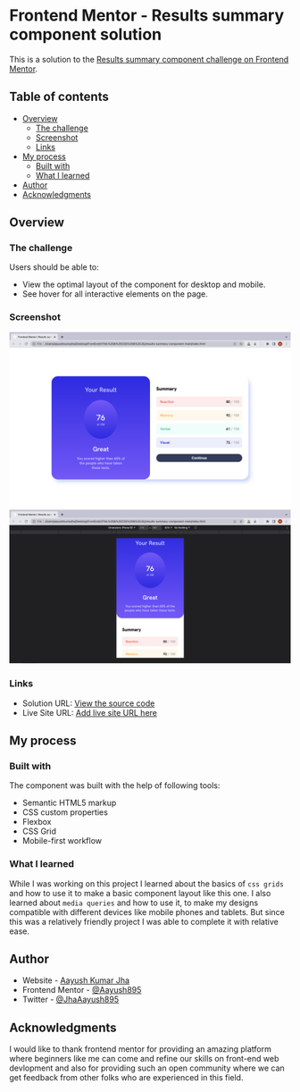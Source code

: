 # Frontend Mentor - Results summary component solution

This is a solution to the [Results summary component challenge on Frontend Mentor](https://www.frontendmentor.io/challenges/results-summary-component-CE_K6s0maV).

## Table of contents

- [Overview](#overview)
  - [The challenge](#the-challenge)
  - [Screenshot](#screenshot)
  - [Links](#links)
- [My process](#my-process)
  - [Built with](#built-with)
  - [What I learned](#what-i-learned)
- [Author](#author)
- [Acknowledgments](#acknowledgments)

## Overview

### The challenge

Users should be able to:

- View the optimal layout of the component for desktop and mobile.
- See hover for all interactive elements on the page.

### Screenshot

![Screenshot for desktop design](./Screenshots/Desktop.png)
![Screenshot for desktop design](./Screenshots/Mobile.png)

### Links

- Solution URL: [View the source code](https://github.com/Aayush895/Results-Summary-Component)
- Live Site URL: [Add live site URL here](https://your-live-site-url.com)

## My process

### Built with

The component was built with the help of following tools:
- Semantic HTML5 markup
- CSS custom properties
- Flexbox
- CSS Grid
- Mobile-first workflow

### What I learned

While I was working on this project I learned about the basics of `css grids` and how to use it to make a basic component layout like this one. I also learned about `media queries` and how to use it, to make my designs compatible with different devices like mobile phones and tablets. But since this was a relatively friendly project I was able to complete it with relative ease.

## Author

- Website - [Aayush Kumar Jha](https://www.linkedin.com/in/aayush-jha-6716b018b/)
- Frontend Mentor - [@Aayush895](https://www.frontendmentor.io/profile/Aayush895)
- Twitter - [@JhaAayush895](https://twitter.com/JhaAayush895)

## Acknowledgments

I would like to thank frontend mentor for providing an amazing platform where beginners like me can come and refine our skills on front-end web devlopment and also for providing such an open community where we can get feedback from other folks who are experienced in this field.

